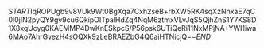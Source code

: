 $START$IqROPUgb9v8VUk9Wt0BgXqa7Cxh2seB+rbXW5RK4sqXzNnxaE7qC0l0jIN2pyQY9gv9cu6QkipOITpalHdZq4NqM6ztmxVLvJqS5QjhZnS1Y7KS8D1X8xgUcyg0KAEMMP4DwKnESkpcS/P56psk6UTiQeRi11NxMPjNA+YWI1iwa6MAo7AhrGvezH4sOQXk9zLeBRAEZbG4Q6aiHTNicjQ==$END$